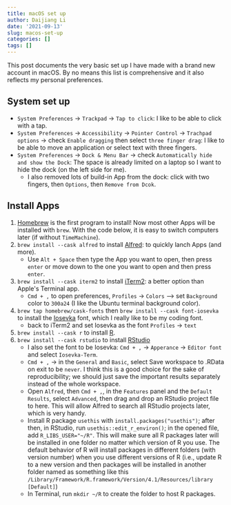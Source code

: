 ```yaml
---
title: macOS set up
author: Daijiang Li
date: '2021-09-13'
slug: macos-set-up
categories: []
tags: []
---
```


This post documents the very basic set up I have made with a brand new account in macOS. By no means this list is comprehensive and it also reflects my personal preferences.

## System set up

- `System Preferences` -> `Trackpad` -> `Tap to click`: I like to be able to click with a tap.
- `System Preferences` -> `Accessibility` -> `Pointer Control` -> `Trachpad options` -> check `Enable dragging` then select `three finger drag`: I like to be able to move an application or select text with three fingers.
- `System Preferences` -> `Dock & Menu Bar` -> check `Automatically hide and show the Dock`: The space is already limited on a laptop so I want to hide the dock (on the left side for me).
  + I also removed lots of build-in App from the dock: click with two fingers, then `Options`, then `Remove from Dcok`.

## Install Apps

1. [Homebrew](https://brew.sh) is the first program to install! Now most other Apps will be installed with `brew`. With the code below, it is easy to switch computers later (if without `TimeMachine`).
2. `brew install --cask alfred` to install [Alfred](https://www.alfredapp.com): to quickly lanch Apps (and more). 
    - Use `Alt + Space` then type the App you want to open, then press `enter` or move down to the one you want to open and then press `enter`.
3. `brew install --cask iterm2` to install [iTerm2](https://iterm2.com): a better option than Apple's Terminal app.
    - `Cmd + ,` to open preferences, `Profiles` -> `Colors` --> set `Background` color to `300a24` (I like the Ubuntu terminal background color).
4. `brew tap homebrew/cask-fonts` then `brew install --cask font-iosevka` to install the [Iosevka](https://typeof.net/Iosevka/) font, which I really like to be my coding font.
    - back to iTerm2 and set Iosevka as the font `Profiles` -> `text` 
5. `brew install --cask r` to install [R](https://www.r-project.org/).
6. `brew install --cask rstudio` to install [RStudio](https://www.rstudio.com/)
    - I also set the font to be Iosevka: `Cmd + ,` -> `Apperance` -> `Editor font` and select `Iosevka-Term`.
    - `Cmd + ,` -> in the `General` and `Basic`, select Save workspace to .RData on exit to be `never`. I think this is a good choice for the sake of reproducibility; we should just save the important results separately instead of the whole workspace.
    - Open `Alfred`, then `Cmd + ,`, in the `Features` panel and the `Default Results`, select `Advanced`, then drag and drop an RStudio project file to here. This will allow Alfred to search all RStudio projects later, which is very handy.
    - Install R package `usethis` with `install.packages("usethis")`; after then, in RStudio, run `usethis::edit_r_environ()`; in the opened file, add `R_LIBS_USER="~/R"`. This will make sure all R packages later will be installed in one folder no matter which version of R you use. The default behavior of R will install packages in different folders (with version number) when you use different versions of R (i.e., update R to a new version and then packages will be installed in another folder named as something like this `/Library/Framework/R.framework/Version/4.1/Resources/library [Default]`)
    - In Terminal, run `mkdir ~/R` to create the folder to host R packages.







